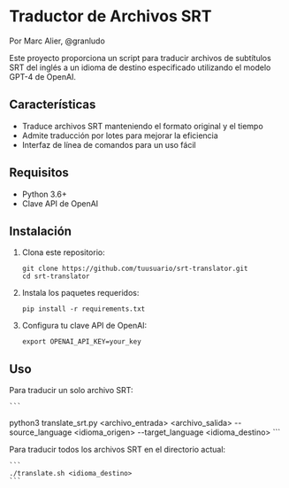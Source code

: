 # Traductor de Archivos SRT

Por Marc Alier, @granludo

Este proyecto proporciona un script para traducir archivos de subtítulos SRT del inglés a un idioma de destino especificado utilizando el modelo GPT-4 de OpenAI.

## Características

- Traduce archivos SRT manteniendo el formato original y el tiempo
- Admite traducción por lotes para mejorar la eficiencia
- Interfaz de línea de comandos para un uso fácil

## Requisitos

- Python 3.6+
- Clave API de OpenAI

## Instalación

1. Clona este repositorio:
   ```
   git clone https://github.com/tuusuario/srt-translator.git
   cd srt-translator
   ```

2. Instala los paquetes requeridos:
   ```
   pip install -r requirements.txt
   ```

3. Configura tu clave API de OpenAI:
   ```
   export OPENAI_API_KEY=your_key
   ```

## Uso

Para traducir un solo archivo SRT:


    ```
 python3 translate_srt.py <archivo_entrada> <archivo_salida> --source_language <idioma_origen> --target_language <idioma_destino>
    ```

Para traducir todos los archivos SRT en el directorio actual:

    ```
    ./translate.sh <idioma_destino>
    ```